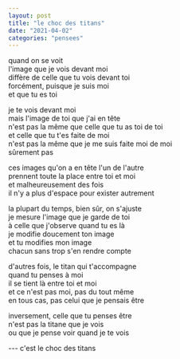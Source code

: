 ```yaml
---
layout: post
title: "le choc des titans"
date: "2021-04-02"
categories: "pensees"
---
```


quand on se voit  
l'image que je vois devant moi  
diffère de celle que tu vois devant toi  
forcément, puisque je suis moi  
et que tu es toi

je te vois devant moi  
mais l'image de toi que j'ai en tête  
n'est pas la même que celle que tu as toi de toi  
et celle que tu t'es faite de moi  
n'est pas la même que je me suis faite moi de moi  
sûrement pas

ces images qu'on a en tête l'un de l'autre  
prennent toute la place entre toi et moi  
et malheureusement des fois  
il n'y a plus d'espace pour exister autrement

la plupart du temps, bien sûr, on s'ajuste  
je mesure l'image que je garde de toi  
à celle que j'observe quand tu es là  
je modifie doucement ton image  
et tu modifies mon image  
chacun sans trop s'en rendre compte

d'autres fois, le titan qui t'accompagne  
quand tu penses à moi  
il se tient là entre toi et moi  
et ce n'est pas moi, pas du tout même  
en tous cas, pas celui que je pensais être  

inversement, celle que tu penses être  
n'est pas la titane que je vois  
ou que je pense voir quand je te vois

--- c'est le choc des titans
